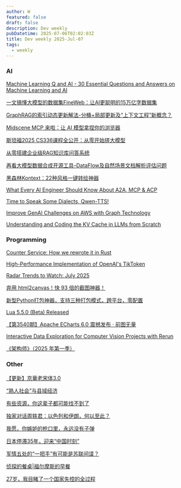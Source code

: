 ```yaml
---
author: W
featured: false
draft: false
description: Dev weekly
pubDatetime: 2025-07-06T02:02:03Z
title: Dev weekly 2025-Jul-07
tags:
  - weekly
---
```


### AI

[]()

[]()

[]()

[]()

[]()

[]()

[Machine Learning Q and AI - 30 Essential Questions and Answers on Machine Learning and AI](https://sebastianraschka.com/books/ml-q-and-ai/)

[]()

[]()

[一文搞懂大模型的数据集FineWeb：让AI更聪明的15万亿字数据集](https://mp.weixin.qq.com/s/dpTv6-TC4TCu-olvBZKlhg)

[GraphRAG的索引动态更新解法-分桶+局部更新及“上下文工程”新概念？](https://mp.weixin.qq.com/s/YjotrXspCQr2G7C2Y7soog)

[Midscene MCP 来啦：让 AI 模型拿捏你的浏览器](https://mp.weixin.qq.com/s/vbERBy_5BasP3eFMISwQhA)

[斯坦福2025 CS336课程全公开：从零开始搓大模型](https://mp.weixin.qq.com/s/QtBvFInkl3UDPdpRHp67_w)

[从零搭建企业级RAG知识库问答系统](https://mp.weixin.qq.com/s/NDrwAMo0vhM94hw_qJLJRQ)

[再看大模型数据合成开源工具–DataFlow及自然场景文档解析评估问题](https://mp.weixin.qq.com/s/U5W_YYdLAFKJj2JlvdYTNA)

[]()

[黑森林Kontext：22种风格一键转绘神器](https://mp.weixin.qq.com/s/a2Jo6IZKR_a5LSpURSl-pg)

[What Every AI Engineer Should Know About A2A, MCP & ACP](https://medium.com/@elisowski/what-every-ai-engineer-should-know-about-a2a-mcp-acp-8335a210a742)

[Time to Speak Some Dialects, Qwen-TTS!](https://qwenlm.github.io/blog/qwen-tts/)

[Improve GenAI Challenges on AWS with Graph Technology](https://neo4j.com/blog/genai/improve-genai-challenges-aws-graph-technology/)

[Understanding and Coding the KV Cache in LLMs from Scratch](https://sebastianraschka.com/blog/2025/coding-the-kv-cache-in-llms.html)

[]()

[]()

### Programming

[]()

[Counter Service: How we rewrote it in Rust](https://engineering.grab.com/counter-service-how-we-rewrote-it-in-rust)

[High-Performance Implementation of OpenAI's TikToken](https://github.com/M4THYOU/TokenDagger)

[]()

[Radar Trends to Watch: July 2025](https://www.oreilly.com/radar/radar-trends-to-watch-july-2025/)

[]()

[]()

[弃用 html2canvas！快 93 倍的截图神器！](https://mp.weixin.qq.com/s/b5H3dBsA0h8g6kN6Ioulrw)

[]()

[]()

[]()

[新型Python打包神器，支持三种打包模式，跨平台，零配置](https://mp.weixin.qq.com/s/B70ODkmD8xmVTsE5qYznVw)

[]()

[]()

[]()

[]()

[]()

[]()

[Lua 5.5.0 (Beta) Released](https://www.reddit.com/r/lua/comments/1loqtf8/lua_550_beta_released/)

[]()

[]()

[【第3540期】Apache ECharts 6.0 震撼发布 · 前图无量](https://mp.weixin.qq.com/s/lzoT_r5kAKF4uvfoxmhEBw)

[]()

[]()

[Interactive Data Exploration for Computer Vision Projects with Rerun](https://towardsdatascience.com/interactive-data-exploration-for-computer-vision-projects-with-rerun/)

[]()

[《架构师》（2025 年第一季）](https://www.infoq.cn/minibook/LsHfNCM6HEMaRdgmmoDH)

[]()

[]()

[]()

### Other

[]()

[]()

[]()

[【更新】京華老宋体3.0](https://zhuanlan.zhihu.com/p/1915922891633043436)

[“熟人社会”与县域经济](https://wangyurui.com/posts/shou-ren-she-hui-yu-xian-yu-jing-ji-45b6f567)

[有些资源，你这辈子都可能找不到了](https://mp.weixin.qq.com/s/JnxXchWpPRvIM04b1jc-nQ)

[独家对话周轶君：以色列和伊朗，何以至此？](https://mp.weixin.qq.com/s/NQHbyJs7pv712Q0c0Dj6fg)

[我愿，你嫉妒的枪口里，永远没有子弹](https://mp.weixin.qq.com/s/pXCM-l85-zy_9DnlQ7ETaQ)

[日本停滞35年，迎来“中国时刻”](https://mp.weixin.qq.com/s/EJDj-ceaRtT0VECmHJtQkA)

[军情五处的“一把手”有可能是苏联间谍？](https://mp.weixin.qq.com/s/uX3nPerO_-_jgL91YS19BA)

[侦探的餐桌|福尔摩斯的早餐](https://mp.weixin.qq.com/s/SB-2a8pf_AZvkBlRFRY__A)

[27岁，我目睹了一个国家失控的全过程](https://mp.weixin.qq.com/s/b-AlqjXHfA50eyVfoVmWZQ)

[]()

[]()

[]()

[]()

[]()

[]()

[]()

[]()

[]()

[]()

[]()

[]()

[]()

[]()

[]()

[]()

[]()

[]()

[]()

[]()

[]()

[]()

[]()

[]()

[]()

[]()

[]()

[]()

[]()

[]()
